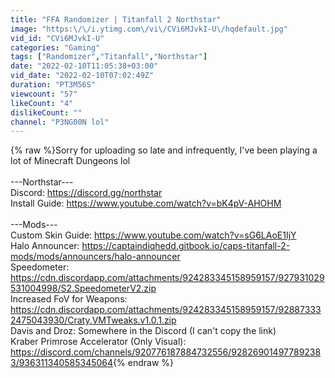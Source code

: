 ```yaml
---
title: "FFA Randomizer | Titanfall 2 Northstar"
image: "https:\/\/i.ytimg.com\/vi\/CVi6MJvkI-U\/hqdefault.jpg"
vid_id: "CVi6MJvkI-U"
categories: "Gaming"
tags: ["Randomizer","Titanfall","Northstar"]
date: "2022-02-10T11:05:38+03:00"
vid_date: "2022-02-10T07:02:49Z"
duration: "PT3M56S"
viewcount: "57"
likeCount: "4"
dislikeCount: ""
channel: "P3NG00N lol"
---
```

{% raw %}Sorry for uploading so late and infrequently, I've been playing a lot of Minecraft Dungeons lol<br /><br />---Northstar---<br />Discord: <a rel="nofollow" target="blank" href="https://discord.gg/northstar">https://discord.gg/northstar</a><br />Install Guide: <a rel="nofollow" target="blank" href="https://www.youtube.com/watch?v=bK4pV-AHOHM">https://www.youtube.com/watch?v=bK4pV-AHOHM</a><br /><br />---Mods---<br />Custom Skin Guide: <a rel="nofollow" target="blank" href="https://www.youtube.com/watch?v=sG6LAoE1IjY">https://www.youtube.com/watch?v=sG6LAoE1IjY</a><br />Halo Announcer: <a rel="nofollow" target="blank" href="https://captaindiqhedd.gitbook.io/caps-titanfall-2-mods/mods/announcers/halo-announcer">https://captaindiqhedd.gitbook.io/caps-titanfall-2-mods/mods/announcers/halo-announcer</a><br />Speedometer: <a rel="nofollow" target="blank" href="https://cdn.discordapp.com/attachments/924283345158959157/927931029531004998/S2.SpeedometerV2.zip">https://cdn.discordapp.com/attachments/924283345158959157/927931029531004998/S2.SpeedometerV2.zip</a><br />Increased FoV for Weapons: <a rel="nofollow" target="blank" href="https://cdn.discordapp.com/attachments/924283345158959157/928873332475043930/Craty.VMTweaks.v1.0.1.zip">https://cdn.discordapp.com/attachments/924283345158959157/928873332475043930/Craty.VMTweaks.v1.0.1.zip</a><br />Davis and Droz: Somewhere in the Discord (I can't copy the link)<br />Kraber Primrose Accelerator (Only Visual): <a rel="nofollow" target="blank" href="https://discord.com/channels/920776187884732556/928269014977892383/936311340585345064">https://discord.com/channels/920776187884732556/928269014977892383/936311340585345064</a>{% endraw %}

